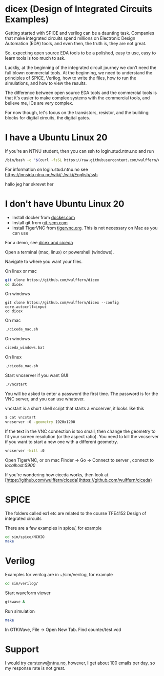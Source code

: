 # dicex (Design of Integrated Circuits Examples)

Getting started with SPICE and verilog can be a daunting task. Companies that
make integrated circuits spend millions on Electronic Design Automation (EDA)
tools, and even then, the truth is, they are not great. 

So, expecting open source EDA tools to be a polished, easy to use, easy to learn
tools is too much to ask.

Luckliy, at the beginning of the integrated circuit journey we don't need the
full blown commercial tools. At the beginning, we need to understand the
principles of SPICE, Verilog, how to write the files, how to run the
simulations, and how to view the results.

The difference between open source EDA tools and the commercial tools is that it's
easier to make complex systems with the commercial tools, and believe me, ICs are very complex.

For now though, let's focus on the transistors, resistor,  and the
building blocks for digital circuits, the digital gates.

# I have a Ubuntu Linux 20
If you're an NTNU student, then you can ssh to login.stud.ntnu.no and run

``` sh
/bin/bash -c "$(curl -fsSL https://raw.githubusercontent.com/wulffern/dicex/main/ubuntu_install.sh)"
```

For information on login.stud.ntnu.no see https://innsida.ntnu.no/wiki/-/wiki/English/ssh

hallo jeg har skrevet her

# I don't have Ubuntu Linux 20

- Install docker from [docker.com](http://docker.com)
- Install git from [git-scm.com](https://git-scm.com/downloadsm)
- Install TigerVNC from [tigervnc.org](https://tigervnc.org). This is not
  necessary on Mac as you can use 

For a demo, see [dicex and ciceda](https://www.youtube.com/watch?v=SpHw1MB3fus)

Open a terminal (mac, linux) or powershell (windows).

Navigate to where you want your files.

On linux or mac
``` sh
git clone https://github.com/wulffern/dicex
cd dicex
```

On windows
```
git clone https://github.com/wulffern/dicex --config core.autocrlf=input
cd dicex
```
  
On mac

``` sh
./ciceda_mac.sh
```

On windows

``` sh
ciceda_windows.bat
```


On linux
``` sh
./ciceda_mac.sh
```


Start vncserver if you want GUI

``` sh
./vncstart
```

You will be asked to enter a password the first time. The password is for the
VNC server, and you can use whatever.

vncstart is a short shell script that starts a vncserver, it looks like this

``` sh
$ cat vncstart
vncserver :0 -geometry 1920x1200
```

If the text in the VNC connection is too small, then change the geometry to fit your screen resolution
(or the aspect ratio). You need to kill the vncserver if you want to start a new
one with a different geometry.

``` sh
vncserver -kill :0
```

Open TigerVNC, or on mac Finder -> Go -> Connect to server , connect to *localhost:5900*

If you're wondering how ciceda works, then look at [https://github.com/wulffern/ciceda](https://github.com/wulffern/ciceda)


# SPICE

The folders called ex1 etc are related to the course TFE4152 Design of
integrated circuits 

There are a few examples in spice/, for example 
``` sh
cd sim/spice/NCHIO
make
```
# Verilog
Examples for verilog are in ~/sim/verilog, for example
``` sh
cd sim/verilog/
```
 
Start waveform viewer
``` sh
gtkwave &
```

Run simulation
``` sh
make
```

In GTKWave, File -> Open New Tab. Find counter/test.vcd


# Support
I would try carstenw@ntnu.no, however, I get about 100 emails per day, so my
response rate is not great. 



